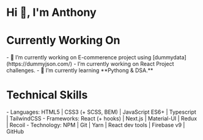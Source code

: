 
<h1>Hi 👋, I'm Anthony</h1>


<h1>Currently Working On</h1>
- 🔭 I’m currently working on E-commerence project using [dummydata](https://dummyjson.com/)
- I’m currently working on React Project challenges.
- 🌱 I’m currently learning **Pythong & DSA.**



<h1>Technical Skills</h1>
- Languages: HTML5 | CSS3 (+ SCSS, BEM) | JavaScript ES6+ | Typescript | TailwindCSS           
- Frameworks: React (+ hooks) | Next.js | Material-UI | Redux | Recoil 
- Technology: NPM | Git | Yarn | React dev tools | Firebase v9 | GitHub 




